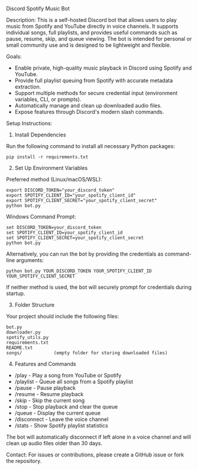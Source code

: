 Discord Spotify Music Bot

Description:
This is a self-hosted Discord bot that allows users to play music from Spotify and YouTube directly in voice channels. It supports individual songs, full playlists, and provides useful commands such as pause, resume, skip, and queue viewing. The bot is intended for personal or small community use and is designed to be lightweight and flexible.

Goals:
- Enable private, high-quality music playback in Discord using Spotify and YouTube.
- Provide full playlist queuing from Spotify with accurate metadata extraction.
- Support multiple methods for secure credential input (environment variables, CLI, or prompts).
- Automatically manage and clean up downloaded audio files.
- Expose features through Discord's modern slash commands.

Setup Instructions:

1. Install Dependencies

Run the following command to install all necessary Python packages:

    pip install -r requirements.txt

2. Set Up Environment Variables

Preferred method (Linux/macOS/WSL):

    export DISCORD_TOKEN="your_discord_token"
    export SPOTIFY_CLIENT_ID="your_spotify_client_id"
    export SPOTIFY_CLIENT_SECRET="your_spotify_client_secret"
    python bot.py

Windows Command Prompt:

    set DISCORD_TOKEN=your_discord_token
    set SPOTIFY_CLIENT_ID=your_spotify_client_id
    set SPOTIFY_CLIENT_SECRET=your_spotify_client_secret
    python bot.py

Alternatively, you can run the bot by providing the credentials as command-line arguments:

    python bot.py YOUR_DISCORD_TOKEN YOUR_SPOTIFY_CLIENT_ID YOUR_SPOTIFY_CLIENT_SECRET

If neither method is used, the bot will securely prompt for credentials during startup.

3. Folder Structure

Your project should include the following files:

    bot.py
    downloader.py
    spotify_utils.py
    requirements.txt
    README.txt
    songs/            (empty folder for storing downloaded files)

4. Features and Commands

- /play <query>        - Play a song from YouTube or Spotify
- /playlist <url>      - Queue all songs from a Spotify playlist
- /pause               - Pause playback
- /resume              - Resume playback
- /skip                - Skip the current song
- /stop                - Stop playback and clear the queue
- /queue               - Display the current queue
- /disconnect          - Leave the voice channel
- /stats <playlist>    - Show Spotify playlist statistics

The bot will automatically disconnect if left alone in a voice channel and will clean up audio files older than 30 days.

Contact:
For issues or contributions, please create a GitHub issue or fork the repository.
